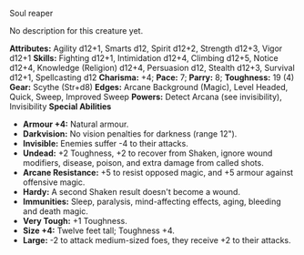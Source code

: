 Soul reaper

No description for this creature yet.

**Attributes:** Agility d12+1, Smarts d12, Spirit d12+2, Strength d12+3,
Vigor d12+1
**Skills:** Fighting d12+1, Intimidation d12+4, Climbing d12+5, Notice
d12+4, Knowledge (Religion) d12+4, Persuasion d12, Stealth d12+3,
Survival d12+1, Spellcasting d12
**Charisma:** +4; **Pace:** 7; **Parry:** 8; **Toughness:** 19 (4)
**Gear:** Scythe (Str+d8)
**Edges:** Arcane Background (Magic), Level Headed, Quick, Sweep,
Improved Sweep
**Powers:** Detect Arcana (see invisibility), Invisibility
**Special Abilities**
- **Armour +4:** Natural armour.
- **Darkvision:** No vision penalties for darkness (range 12").
- **Invisible:** Enemies suffer -4 to their attacks.
- **Undead:** +2 Toughness, +2 to recover from Shaken, ignore wound
modifiers, disease, poison, and extra damage from called shots.
- **Arcane Resistance:** +5 to resist opposed magic, and +5 armour
against offensive magic.
- **Hardy:** A second Shaken result doesn't become a wound.
- **Immunities:** Sleep, paralysis, mind-affecting effects, aging,
bleeding and death magic.
- **Very Tough:** +1 Toughness.
- **Size +4:** Twelve feet tall; Toughness +4.
- **Large:** -2 to attack medium-sized foes, they receive +2 to their
attacks.

